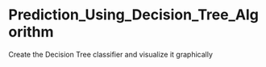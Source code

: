# Prediction_Using_Decision_Tree_Algorithm
Create the Decision Tree classifier and visualize it graphically

